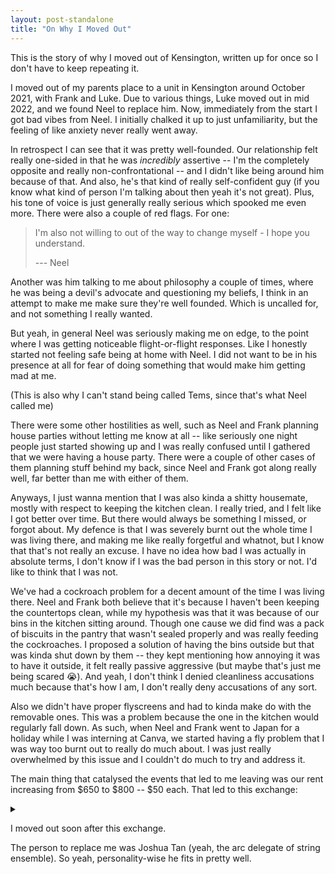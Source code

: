 ```yaml
---
layout: post-standalone
title: "On Why I Moved Out"
---
```


This is the story of why I moved out of Kensington, written up for once so I don't have to keep repeating it.

I moved out of my parents place to a unit in Kensington around October 2021, with Frank and Luke.
Due to various things, Luke moved out in mid 2022, and we found Neel to replace him.
Now, immediately from the start I got bad vibes from Neel.
I initially chalked it up to just unfamiliarity, but the feeling of like anxiety never really went away.

In retrospect I can see that it was pretty well-founded.
Our relationship felt really one-sided in that he was _incredibly_ assertive -- I'm the completely opposite and really non-confrontational -- and I didn't like being around him because of that.
And also, he's that kind of really self-confident guy (if you know what kind of person I'm talking about then yeah it's not great).
Plus, his tone of voice is just generally really serious which spooked me even more.
There were also a couple of red flags.
For one:

> I'm also not willing to out of the way to change myself - I hope you understand.
>
> --- Neel

Another was him talking to me about philosophy a couple of times, where he was being a devil's advocate and questioning my beliefs, I think in an attempt to make me make sure they're well founded.
Which is uncalled for, and not something I really wanted.

But yeah, in general Neel was seriously making me on edge, to the point where I was getting noticeable flight-or-flight responses.
Like I honestly started not feeling safe being at home with Neel.
I did not want to be in his presence at all for fear of doing something that would make him getting mad at me.

(This is also why I can't stand being called Tems, since that's what Neel called me)

There were some other hostilities as well, such as Neel and Frank planning house parties without letting me know at all -- like seriously one night people just started showing up and I was really confused until I gathered that we were having a house party.
There were a couple of other cases of them planning stuff behind my back, since Neel and Frank got along really well, far better than me with either of them.

Anyways, I just wanna mention that I was also kinda a shitty housemate, mostly with respect to keeping the kitchen clean.
I really tried, and I felt like I got better over time.
But there would always be something I missed, or forgot about.
My defence is that I was severely burnt out the whole time I was living there, and making me like really forgetful and whatnot, but I know that that's not really an excuse.
I have no idea how bad I was actually in absolute terms, I don't know if I was the bad person in this story or not.
I'd like to think that I was not.

We've had a cockroach problem for a decent amount of the time I was living there.
Neel and Frank both believe that it's because I haven't been keeping the countertops clean, while my hypothesis was that it was because of our bins in the kitchen sitting around.
Though one cause we did find was a pack of biscuits in the pantry that wasn't sealed properly and was really feeding the cockroaches.
I proposed a solution of having the bins outside but that was kinda shut down by them -- they kept mentioning how annoying it was to have it outside, it felt really passive aggressive (but maybe that's just me being scared :sob:).
And yeah, I don't think I denied cleanliness accusations much because that's how I am, I don't really deny accusations of any sort.

Also we didn't have proper flyscreens and had to kinda make do with the removable ones.
This was a problem because the one in the kitchen would regularly fall down.
As such, when Neel and Frank went to Japan for a holiday while I was interning at Canva, we started having a fly problem that I was way too burnt out to really do much about.
I was just really overwhelmed by this issue and I couldn't do much to try and address it.


The main thing that catalysed the events that led to me leaving was our rent increasing from $650 to $800 -- $50 each.
That led to this exchange:

<details markdown=1><summary></summary>
Neel:

> Hey Tems, sorry for the delay and not being more transparent about that, but we've been doing some planning on our own, and were hoping to bring this up to you after we had all our thoughts and plans together.
> Yes, we have been thinking of seriously moving out of the house given the rent increase, the existing cockroach problem, and the overall lack of maintenance around the house.
> In light of what you've said, it is the unfortunate fact of the matter that there are 2 ways this can go.
> Either:
>
> 1. Frank and I leave, and you risk Dennis kicking you out.
> 2. You leave yourself and Frank and I stay handle find a 3rd housemate.
>
> However, in case 2, you will have help.
> Frank and I have discussed, and we're prepared to help you find a new place to stay.
> If you let us know what you look for in a house and when you're free, we can do some of the searching, and set up inspections for you.
> When the time comes, we may even be able to help you with moving your stuff out of the house, if needed (2 extra lads makes moving out well over 3 times less painful, trust me).
> We're happy to support you in any other way you require.
> This is opposed to you having to do the whole thing yourself, or having to find other people to sign the lease with.
>
> As for us, money and locations are both serious considerations.
> We don't exactly make heaps, or have massive stockpiles lying around, and I'll be a student for the rest of this and next year so I can finish both my degrees, so being close to UNSW is important.
> All the people we're considering to have move in are also tight-fisted uni students, so the location and rent is important for them too.
> You however are not bound by these restrictions, so you are free to stay somewhere that's not in the randwick/kensington area, like somewhere better connected to the city and your parents.
> Or at the very least, the new place won't come infested with cockroaches.
> And, you'll have 1 dude with free time (Frank) and another with plenty of house hunting experience (me) to help you out.
> How does that sound?
>
> In either one of the 2 ways it plays out, you either have the uncertainty of having to move out with no help at all, or having to handle signing on 2 new housemates and dealing with Dennis, or have the known certainty of moving out with 2 people's willing help.
>
> I believe it is in everyone's interest here that we go with option 2.

I replied with some stuff that Frank then responded to:

> > i don't see why me leaving will allow you to address your concerns with the current place, particularly the rent increase that seems to be primary motivation for this.
>
> our concerns are not so much with the increase but more with it being so disgusting to live here despite it being talked about multiple times with multiple roommates, primarily stemming from your relaxed cleaning habits
>
> > i appreciate that you're willing to help for option 2, but this feels like an ultimatum, particularly with how none of this has been discussed with me given how much it would affect me.
> > to be honestly, i don't see why the onus is on me to leave
>
> it's not on you, you can choose to stay and we leave but like you said, your friend got kicked out which feels shitty if we're the cause of it and you've basically left us no choice but to want to move out
> but if you want to not risk that and leave on your own terms then you can and we'll offer you some help if you do
>
> > if you two have a problem with me please let me know
>
> we have let you know and little to nothing has changed, it was talked about with Luke and nothing changed and he ended up moving because of it. I speak for both me and Neel here.

And so I told them this:

> i feel like you two have reached a conclusion on this matter, and while i have objections (for one, i think i just haven't really communicated what i have done), i don't think that's a discussion worth having.
> either way, there's definitely quite a bit of resentment i don't think we can resolve with our current arrangements.
> I'll let you know when I've decided on what the plan is going forward, but i similarly don't feel comfortable staying with you two so i think this is a good opportunity for us to split.
</details>

I moved out soon after this exchange.

The person to replace me was Joshua Tan (yeah, the arc delegate of string ensemble).
So yeah, personality-wise he fits in pretty well.
